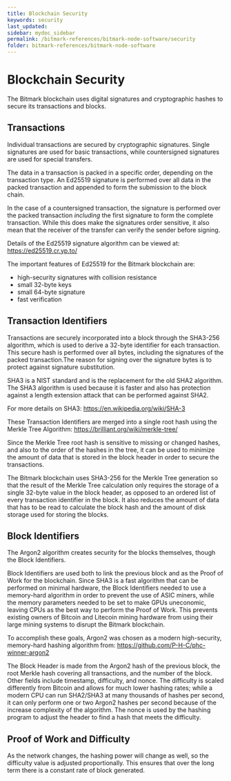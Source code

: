```yaml
---
title: Blockchain Security
keywords: security
last_updated: 
sidebar: mydoc_sidebar
permalink: /bitmark-references/bitmark-node-software/security
folder: bitmark-references/bitmark-node-software
---
```


# Blockchain Security

The Bitmark blockchain uses digital signatures and cryptographic
hashes to secure its transactions and blocks.

## Transactions

Individual transactions are secured by cryptographic
signatures. Single signatures are used for basic transactions, while
countersigned signatures are used for special transfers.

The data in a transaction is packed in a specific order, depending on
the transaction type.  An Ed25519 signature is performed over all data
in the packed transaction and appended to form the submission to the
block chain.

In the case of a countersigned transaction, the signature is performed
over the packed transaction *including* the first signature to form
the complete transaction.  While this does make the signatures order
sensitive, it also mean that the receiver of the transfer can verify
the sender before signing.

Details of the Ed25519 signature algorithm can be viewed at: https://ed25519.cr.yp.to/

The important features of Ed25519 for the Bitmark blockchain are:
* high-security signatures with collision resistance
* small 32-byte keys
* small 64-byte signature
* fast verification

## Transaction Identifiers

Transactions are securely incorporated into a block through the
SHA3-256 algorithm, which is used to derive a 32-byte identifier for
each transaction.  This secure hash is performed over all bytes,
including the signatures of the packed transaction.The reason for signing over the signature bytes is to protect against
signature substitution.

SHA3 is a NIST
standard and is the replacement for the old SHA2 algorithm.
The SHA3 algorithm is used because it is faster and also
has protection against a length extension attack that can be
performed against SHA2.

For more details on SHA3: https://en.wikipedia.org/wiki/SHA-3

These Transaction Identifiers are merged into a single root hash using
the Merkle Tree Algorithm: https://brilliant.org/wiki/merkle-tree/

Since the Merkle Tree root hash is sensitive to missing or changed
hashes, and also to the order of the hashes in the tree, it can be used
to minimize the amount of data that is stored in the block header in order to
secure the transactions.  

The Bitmark blockchain uses SHA3-256 for the
Merkle Tree generation so that the result of the Merkle Tree
calculation only requires the storage of a single 32-byte value
in the block header, as opposed to an ordered list of every transaction
identifier in the block.  It also reduces the amount of data that has to be
read to calculate the block hash and the amount of disk storage used for
storing the blocks.

## Block Identifiers

The Argon2 algorithm creates security for the blocks themselves,
though the Block Identifiers.

Block Identifiers are used both to link the previous block and as the
Proof of Work for the blockchain.  Since SHA3 is a fast algorithm
that can be performed on minimal hardware, the Block Identifiers needed to use a
memory-hard algorithm in order to prevent the use of
ASIC miners, while the memory parameters needed to be set to make GPUs uneconomic,
leaving CPUs as the best way to perform the Proof of Work. This
prevents existing owners of Bitcoin and Litecoin mining hardware from
using their large mining systems to disrupt the Bitmark blockchain.

To accomplish these goals, Argon2 was chosen as a modern high-security, memory-hard hashing
algorithm from: https://github.com/P-H-C/phc-winner-argon2

The Block Header is made from the Argon2 hash of the previous block,
the root Merkle hash covering all transactions, and the number of the
block.  Other fields include timestamp, difficulty, and nonce.  The
difficulty is scaled differently from Bitcoin and allows for much
lower hashing rates; while a modern CPU can run SHA2/SHA3 at many
thousands of hashes per second, it can only perform one or two Argon2
hashes per second because of the increase complexity of the algorithm.
The nonce is used by the hashing program to adjust the header to find a hash that
meets the difficulty.

## Proof of Work and Difficulty

As the network changes, the hashing power will change as well, so the
difficulty value is adjusted proportionally. This ensures that
over the long term there is a constant rate of block generated.
